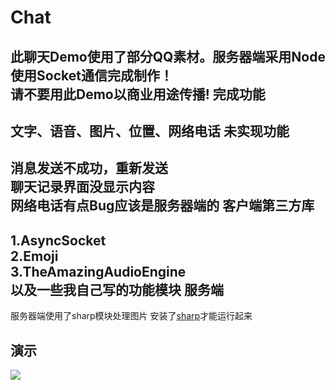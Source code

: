 # Chat
此聊天Demo使用了部分QQ素材。服务器端采用Node 使用Socket通信完成制作！   
请不要用此Demo以商业用途传播!
完成功能
--
文字、语音、图片、位置、网络电话
未实现功能
--
消息发送不成功，重新发送    
聊天记录界面没显示内容    
网络电话有点Bug应该是服务器端的
客户端第三方库
--
1.AsyncSocket   
2.Emoji   
3.TheAmazingAudioEngine   
以及一些我自己写的功能模块
服务端
--
服务器端使用了sharp模块处理图片 安装了[sharp](https://github.com/lovell/sharp)才能运行起来

演示
--
![](https://github.com/zx1262111739/Chat/blob/master/%E6%BC%94%E7%A4%BA.gif)
